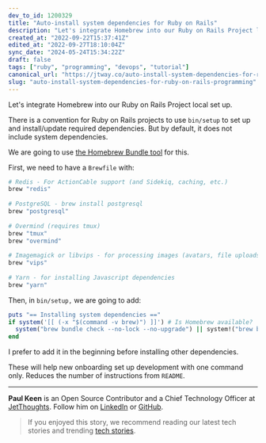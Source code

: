 ```yaml
---
dev_to_id: 1200329
title: "Auto-install system dependencies for Ruby on Rails"
description: "Let's integrate Homebrew into our Ruby on Rails Project local set up.  There is a convention for Ruby..."
created_at: "2022-09-22T15:37:41Z"
edited_at: "2022-09-27T18:10:04Z"
sync_date: "2024-05-24T15:34:22Z"
draft: false
tags: ["ruby", "programming", "devops", "tutorial"]
canonical_url: "https://jtway.co/auto-install-system-dependencies-for-ruby-on-rails-4a19c22b6d49"
slug: "auto-install-system-dependencies-for-ruby-on-rails-programming"
---
```

Let's integrate Homebrew into our Ruby on Rails Project local set up.

There is a convention for Ruby on Rails projects to use `bin/setup` to set up and install/update required dependencies. But by default, it does not include system dependencies. 

We are going to use [the Homebrew Bundle tool](https://github.com/Homebrew/homebrew-bundle) for this.

First, we need to have a `Brewfile` with: 

```ruby
# Redis - For ActionCable support (and Sidekiq, caching, etc.)
brew "redis"
    
# PostgreSQL - brew install postgresql
brew "postgresql"
    
# Overmind (requires tmux)
brew "tmux"
brew "overmind"
    
# Imagemagick or libvips - for processing images (avatars, file uploads, etc.)
brew "vips"
    
# Yarn - for installing Javascript dependencies
brew "yarn"
```

Then, in `bin/setup,` we are going to add:

```ruby
puts "== Installing system dependencies =="
if system('[[ (-x "$(command -v brew)") ]]') # Is Homebrew available?
  system("brew bundle check --no-lock --no-upgrade") || system!("brew bundle --no-upgrade --no-lock") # install if there are missed dependencies
end
```

I prefer to add it in the beginning before installing other dependencies.

These will help new onboarding set up development with one command only. Reduces the number of instructions from `README`.

---

**Paul Keen** is an Open Source Contributor and a Chief Technology Officer at [JetThoughts](https://www.jetthoughts.com). Follow him on [LinkedIn](https://www.linkedin.com/in/paul-keen/) or [GitHub](https://github.com/pftg).
> If you enjoyed this story, we recommend reading our latest tech stories and trending [tech stories](https://jtway.co/trending).
